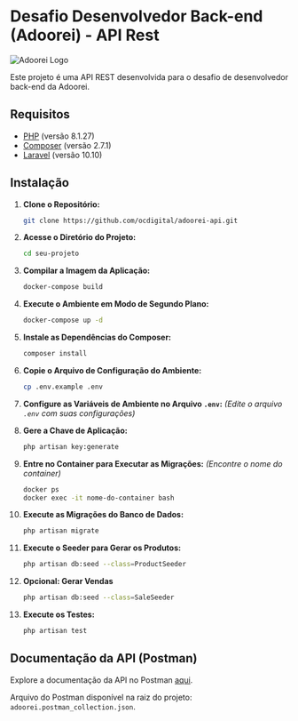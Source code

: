 # Desafio Desenvolvedor Back-end (Adoorei) - API Rest

![Adoorei Logo](https://camo.githubusercontent.com/cf25d81ab5acf028eda0aa2d361aca96198ef9d789a12a7e9b9931c8c799e297/68747470733a2f2f61646f6f7265692e73332e75732d656173742d322e616d617a6f6e6177732e636f6d2f696d616765732f6c6f6a655f74657374655f6c6f676f61646f6f7265695f313636323437363636332e706e67)

Este projeto é uma API REST desenvolvida para o desafio de desenvolvedor back-end da Adoorei.

## Requisitos

- [PHP](https://www.php.net/) (versão 8.1.27)
- [Composer](https://getcomposer.org/) (versão 2.7.1)
- [Laravel](https://laravel.com/) (versão 10.10)

## Instalação

1. **Clone o Repositório:**
    ```bash
    git clone https://github.com/ocdigital/adoorei-api.git
    ```

2. **Acesse o Diretório do Projeto:**
    ```bash
    cd seu-projeto
    ```

3. **Compilar a Imagem da Aplicação:**
    ```bash
    docker-compose build
    ```

4. **Execute o Ambiente em Modo de Segundo Plano:**
    ```bash
    docker-compose up -d
    ```

5. **Instale as Dependências do Composer:**
    ```bash
    composer install
    ```

6. **Copie o Arquivo de Configuração do Ambiente:**
    ```bash
    cp .env.example .env
    ```

7. **Configure as Variáveis de Ambiente no Arquivo `.env`:**
    *(Edite o arquivo `.env` com suas configurações)*

8. **Gere a Chave de Aplicação:**
    ```bash
    php artisan key:generate
    ```

9. **Entre no Container para Executar as Migrações:**
    *(Encontre o nome do container)*
    ```bash
    docker ps
    docker exec -it nome-do-container bash
    ```

10. **Execute as Migrações do Banco de Dados:**
    ```bash
    php artisan migrate
    ```

11. **Execute o Seeder para Gerar os Produtos:**
    ```bash
    php artisan db:seed --class=ProductSeeder
    ```

12. **Opcional: Gerar Vendas**
    ```bash
    php artisan db:seed --class=SaleSeeder
    ```

13. **Execute os Testes:**
    ```bash
    php artisan test
    ```

## Documentação da API (Postman)

Explore a documentação da API no Postman [aqui](https://documenter.getpostman.com/view/2748681/2sA2xb5vSz).

Arquivo do Postman disponível na raiz do projeto: `adoorei.postman_collection.json`.

